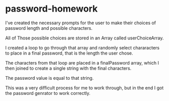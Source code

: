 # password-homework

I've created the necessary prompts for the user to make their choices of password length and possible characters.


All of Those possible choices are stored in an Array called userChoiceArray.

I created a loop to go through that array and randomly select chararacters to place in a final password, that is the length the user chose.

The characters from that loop are placed in a finalPassword array, which I then joined to create a single string with the final characters.

The password value is equal to that string.

This was a very difficult process for me to work through, but in the end I got the password genrator to work correctly.



